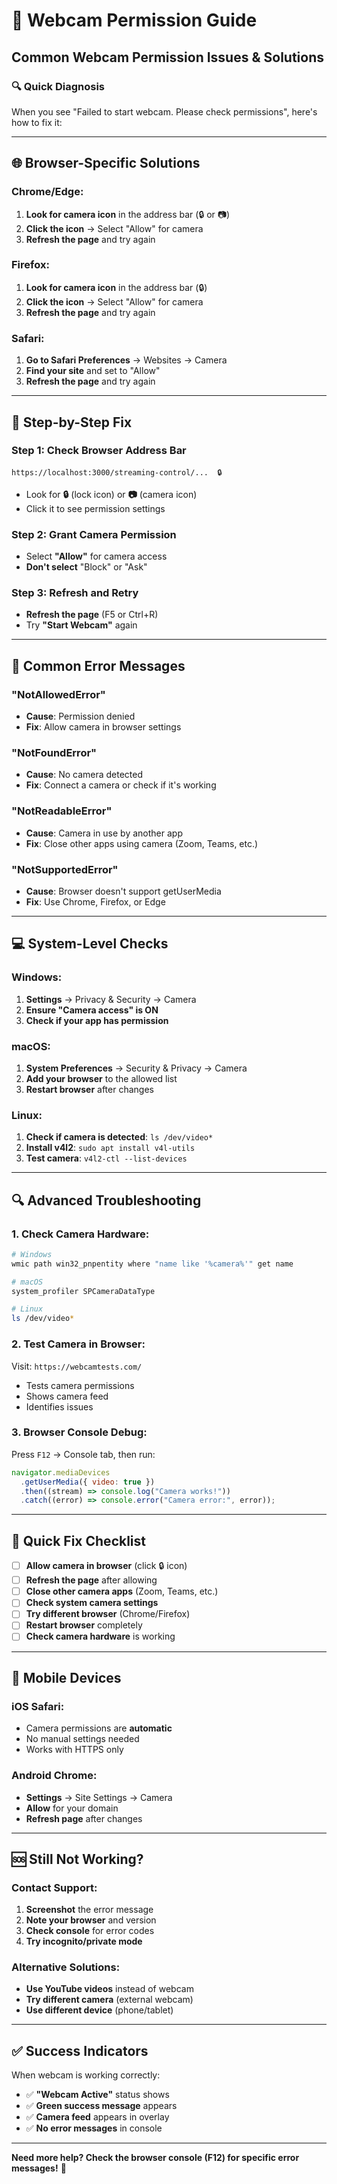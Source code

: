 # 🎥 Webcam Permission Guide

## **Common Webcam Permission Issues & Solutions**

### **🔍 Quick Diagnosis**

When you see "Failed to start webcam. Please check permissions", here's how to fix it:

---

## **🌐 Browser-Specific Solutions**

### **Chrome/Edge:**

1. **Look for camera icon** in the address bar (🔒 or 📷)
2. **Click the icon** → Select "Allow" for camera
3. **Refresh the page** and try again

### **Firefox:**

1. **Look for camera icon** in the address bar (🔒)
2. **Click the icon** → Select "Allow" for camera
3. **Refresh the page** and try again

### **Safari:**

1. **Go to Safari Preferences** → Websites → Camera
2. **Find your site** and set to "Allow"
3. **Refresh the page** and try again

---

## **🔧 Step-by-Step Fix**

### **Step 1: Check Browser Address Bar**

```
https://localhost:3000/streaming-control/...  🔒
```

- Look for **🔒** (lock icon) or **📷** (camera icon)
- Click it to see permission settings

### **Step 2: Grant Camera Permission**

- Select **"Allow"** for camera access
- **Don't select** "Block" or "Ask"

### **Step 3: Refresh and Retry**

- **Refresh the page** (F5 or Ctrl+R)
- Try **"Start Webcam"** again

---

## **🚨 Common Error Messages**

### **"NotAllowedError"**

- **Cause**: Permission denied
- **Fix**: Allow camera in browser settings

### **"NotFoundError"**

- **Cause**: No camera detected
- **Fix**: Connect a camera or check if it's working

### **"NotReadableError"**

- **Cause**: Camera in use by another app
- **Fix**: Close other apps using camera (Zoom, Teams, etc.)

### **"NotSupportedError"**

- **Cause**: Browser doesn't support getUserMedia
- **Fix**: Use Chrome, Firefox, or Edge

---

## **💻 System-Level Checks**

### **Windows:**

1. **Settings** → Privacy & Security → Camera
2. **Ensure "Camera access" is ON**
3. **Check if your app has permission**

### **macOS:**

1. **System Preferences** → Security & Privacy → Camera
2. **Add your browser** to the allowed list
3. **Restart browser** after changes

### **Linux:**

1. **Check if camera is detected**: `ls /dev/video*`
2. **Install v4l2**: `sudo apt install v4l-utils`
3. **Test camera**: `v4l2-ctl --list-devices`

---

## **🔍 Advanced Troubleshooting**

### **1. Check Camera Hardware:**

```bash
# Windows
wmic path win32_pnpentity where "name like '%camera%'" get name

# macOS
system_profiler SPCameraDataType

# Linux
ls /dev/video*
```

### **2. Test Camera in Browser:**

Visit: `https://webcamtests.com/`

- Tests camera permissions
- Shows camera feed
- Identifies issues

### **3. Browser Console Debug:**

Press `F12` → Console tab, then run:

```javascript
navigator.mediaDevices
  .getUserMedia({ video: true })
  .then((stream) => console.log("Camera works!"))
  .catch((error) => console.error("Camera error:", error));
```

---

## **🎯 Quick Fix Checklist**

- [ ] **Allow camera in browser** (click 🔒 icon)
- [ ] **Refresh the page** after allowing
- [ ] **Close other camera apps** (Zoom, Teams, etc.)
- [ ] **Check system camera settings**
- [ ] **Try different browser** (Chrome/Firefox)
- [ ] **Restart browser** completely
- [ ] **Check camera hardware** is working

---

## **📱 Mobile Devices**

### **iOS Safari:**

- Camera permissions are **automatic**
- No manual settings needed
- Works with HTTPS only

### **Android Chrome:**

- **Settings** → Site Settings → Camera
- **Allow** for your domain
- **Refresh page** after changes

---

## **🆘 Still Not Working?**

### **Contact Support:**

1. **Screenshot** the error message
2. **Note your browser** and version
3. **Check console** for error codes
4. **Try incognito/private mode**

### **Alternative Solutions:**

- **Use YouTube videos** instead of webcam
- **Try different camera** (external webcam)
- **Use different device** (phone/tablet)

---

## **✅ Success Indicators**

When webcam is working correctly:

- ✅ **"Webcam Active"** status shows
- ✅ **Green success message** appears
- ✅ **Camera feed** appears in overlay
- ✅ **No error messages** in console

---

**Need more help? Check the browser console (F12) for specific error messages!** 🚀
